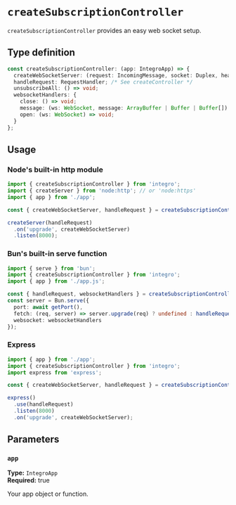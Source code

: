 # `createSubscriptionController`

`createSubscriptionController` provides an easy web socket setup.

## Type definition

```ts
const createSubscriptionController: (app: IntegroApp) => {
  createWebSocketServer: (request: IncomingMessage, socket: Duplex, head: Buffer) => void;
  handleRequest: RequestHandler; /* See createController */
  unsubscribeAll: () => void;
  websocketHandlers: {
    close: () => void;
    message: (ws: WebSocket, message: ArrayBuffer | Buffer | Buffer[]) => void;
    open: (ws: WebSocket) => void;
  }
};
```

## Usage

### Node's built-in http module

```ts
import { createSubscriptionController } from 'integro';
import { createServer } from 'node:http'; // or 'node:https'
import { app } from './app';

const { createWebSocketServer, handleRequest } = createSubscriptionController(app);

createServer(handleRequest)
  .on('upgrade', createWebSocketServer)
  .listen(8000);
```

### Bun's built-in serve function

```ts
import { serve } from 'bun';
import { createSubscriptionController } from 'integro';
import { app } from './app.js';

const { handleRequest, websocketHandlers } = createSubscriptionController(app);
const server = Bun.serve({
  port: await getPort(),
  fetch: (req, server) => server.upgrade(req) ? undefined : handleRequest(req),
  websocket: websocketHandlers
});
```

### Express

```ts
import { app } from './app';
import { createSubscriptionController } from 'integro';
import express from 'express';

const { createWebSocketServer, handleRequest } = createSubscriptionController(app);

express()
  .use(handleRequest)
  .listen(8000)
  .on('upgrade', createWebSocketServer);
```

## Parameters

### `app`

**Type:** `IntegroApp`<br>
**Required:** true

Your app object or function.
